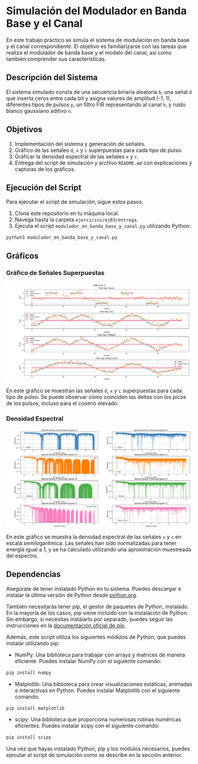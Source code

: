 # Simulación del Modulador en Banda Base y el Canal

En este trabajo práctico se simula el sistema de modulación en banda base y el canal correspondiente. El objetivo es familiarizarse con las tareas que realiza el modulador de banda base y el modelo del canal, así como también comprender sus características.

## Descripción del Sistema

El sistema simulado consta de una secuencia binaria aleatoria `b`, una señal `d` que inserta ceros entre cada bit y asigna valores de amplitud (-1, 1), diferentes tipos de pulsos `p`, un filtro FIR representando al canal `h`, y ruido blanco gaussiano aditivo `n`.

## Objetivos

1. Implementación del sistema y generación de señales.
2. Gráfico de las señales `d`, `x` y `c` superpuestas para cada tipo de pulso.
3. Graficar la densidad espectral de las señales `x` y `c`.
4. Entrega del script de simulación y archivo `README.md` con explicaciones y capturas de los gráficos.

## Ejecución del Script

Para ejecutar el script de simulación, sigue estos pasos:

1. Clona este repositorio en tu máquina local.
2. Navega hasta la carpeta `ejercicios/ej03/entrega`.
3. Ejecuta el script `modulador_en_banda_base_y_canal.py` utilizando Python:

```
python3 modulador_en_banda_base_y_canal.py
```
## Gráficos

### Gráfico de Señales Superpuestas

![Señales Superpuestas](./images/Signals+Delta.png)

En este gráfico se muestran las señales `d`, `x` y `c` superpuestas para cada tipo de pulso. Se puede observar cómo coinciden las deltas con los picos de los pulsos, incluso para el coseno elevado.

### Densidad Espectral

![Densidad Espectral](./images/SpectralDensity.png)

En este gráfico se muestra la densidad espectral de las señales `x` y `c` en escala semilogarítmica. Las señales han sido normalizadas para tener energía igual a 1, y se ha calculado utilizando una aproximación muestreada del espectro.

## Dependencias

Asegúrate de tener instalado Python en tu sistema. Puedes descargar e instalar la última versión de Python desde [python.org](https://www.python.org/downloads/).

También necesitarás tener pip, el gestor de paquetes de Python, instalado. En la mayoría de los casos, pip viene incluido con la instalación de Python. Sin embargo, si necesitas instalarlo por separado, puedes seguir las instrucciones en la [documentación oficial de pip](https://pip.pypa.io/en/stable/installation/).

Además, este script utiliza los siguientes módulos de Python, que puedes instalar utilizando pip:

- NumPy: Una biblioteca para trabajar con arrays y matrices de manera eficiente. Puedes instalar NumPy con el siguiente comando:

```bash
pip install numpy
```
- Matplotlib: Una biblioteca para crear visualizaciones estáticas, animadas e interactivas en Python. Puedes instalar Matplotlib con el siguiente comando:

```bash
pip install matplotlib
```
- scipy: Una biblioteca que proporciona numerosas rutinas numéricas eficientes. Puedes instalar scipy con el siguiente comando:

```bash
pip install scipy
```
Una vez que hayas instalado Python, pip y los módulos necesarios, puedes ejecutar el script de simulación como se describe en la sección anterior.